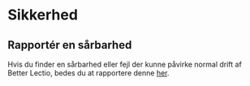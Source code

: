 # Sikkerhed

## Rapportér en sårbarhed

Hvis du finder en sårbarhed eller fejl der kunne påvirke normal drift af Better Lectio, bedes du at rapportere denne [her](https://github.com/betterlectio/betterLectio/issues/).
